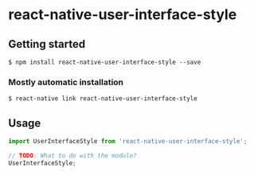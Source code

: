 # react-native-user-interface-style

## Getting started

`$ npm install react-native-user-interface-style --save`

### Mostly automatic installation

`$ react-native link react-native-user-interface-style`

## Usage
```javascript
import UserInterfaceStyle from 'react-native-user-interface-style';

// TODO: What to do with the module?
UserInterfaceStyle;
```
